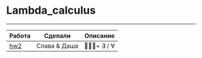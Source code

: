 # Lambda_calculus

---

| Работа                                                                                   | Сделали      | Описание    |
| ---------------------------------------------------------------------------------------- | ------------ | ----------- |
| [hw2](https://github.com/elisalech/Lambda_calculus/blob/master/Lovely_John_is_happy.txt) | Слава & Даша | 👨🏻😄+ ∃ / ∀ |
